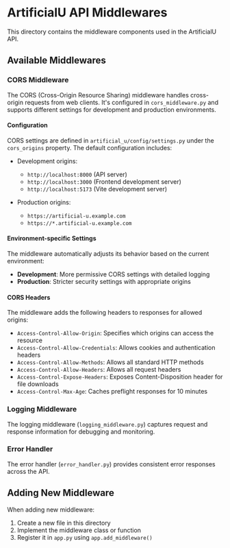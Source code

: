 # ArtificialU API Middlewares

This directory contains the middleware components used in the ArtificialU API.

## Available Middlewares

### CORS Middleware

The CORS (Cross-Origin Resource Sharing) middleware handles cross-origin requests from web clients. It's configured in `cors_middleware.py` and supports different settings for development and production environments.

#### Configuration

CORS settings are defined in `artificial_u/config/settings.py` under the `cors_origins` property. The default configuration includes:

- Development origins:
  - `http://localhost:8000` (API server)
  - `http://localhost:3000` (Frontend development server)
  - `http://localhost:5173` (Vite development server)

- Production origins:
  - `https://artificial-u.example.com`
  - `https://*.artificial-u.example.com`

#### Environment-specific Settings

The middleware automatically adjusts its behavior based on the current environment:

- **Development**: More permissive CORS settings with detailed logging
- **Production**: Stricter security settings with appropriate origins

#### CORS Headers

The middleware adds the following headers to responses for allowed origins:

- `Access-Control-Allow-Origin`: Specifies which origins can access the resource
- `Access-Control-Allow-Credentials`: Allows cookies and authentication headers
- `Access-Control-Allow-Methods`: Allows all standard HTTP methods
- `Access-Control-Allow-Headers`: Allows all request headers
- `Access-Control-Expose-Headers`: Exposes Content-Disposition header for file downloads
- `Access-Control-Max-Age`: Caches preflight responses for 10 minutes

### Logging Middleware

The logging middleware (`logging_middleware.py`) captures request and response information for debugging and monitoring.

### Error Handler

The error handler (`error_handler.py`) provides consistent error responses across the API.

## Adding New Middleware

When adding new middleware:

1. Create a new file in this directory
2. Implement the middleware class or function
3. Register it in `app.py` using `app.add_middleware()`
